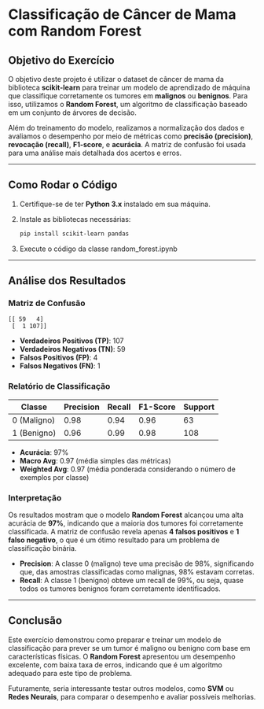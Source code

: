 
# Classificação de Câncer de Mama com Random Forest

## Objetivo do Exercício
O objetivo deste projeto é utilizar o dataset de câncer de mama da biblioteca **scikit-learn** para treinar um modelo de aprendizado de máquina que classifique corretamente os tumores em **malignos** ou **benignos**. Para isso, utilizamos o **Random Forest**, um algoritmo de classificação baseado em um conjunto de árvores de decisão.

Além do treinamento do modelo, realizamos a normalização dos dados e avaliamos o desempenho por meio de métricas como **precisão (precision)**, **revocação (recall)**, **F1-score**, e **acurácia**. A matriz de confusão foi usada para uma análise mais detalhada dos acertos e erros.

---

## Como Rodar o Código

1. Certifique-se de ter **Python 3.x** instalado em sua máquina.
2. Instale as bibliotecas necessárias:
   ```bash
   pip install scikit-learn pandas
   ```

3. Execute o código da classe random_forest.ipynb

---

## Análise dos Resultados

### Matriz de Confusão
```
[[ 59   4]
 [  1 107]]
```
- **Verdadeiros Positivos (TP)**: 107
- **Verdadeiros Negativos (TN)**: 59
- **Falsos Positivos (FP)**: 4
- **Falsos Negativos (FN)**: 1

### Relatório de Classificação
| Classe | Precision | Recall | F1-Score | Support |
|--------|-----------|--------|----------|---------|
| 0 (Maligno) | 0.98 | 0.94 | 0.96 | 63 |
| 1 (Benigno) | 0.96 | 0.99 | 0.98 | 108 |

- **Acurácia**: 97%
- **Macro Avg**: 0.97 (média simples das métricas)
- **Weighted Avg**: 0.97 (média ponderada considerando o número de exemplos por classe)

### Interpretação
Os resultados mostram que o modelo **Random Forest** alcançou uma alta acurácia de **97%**, indicando que a maioria dos tumores foi corretamente classificada. A matriz de confusão revela apenas **4 falsos positivos** e **1 falso negativo**, o que é um ótimo resultado para um problema de classificação binária.

- **Precision**: A classe 0 (maligno) teve uma precisão de 98%, significando que, das amostras classificadas como malignas, 98% estavam corretas.
- **Recall**: A classe 1 (benigno) obteve um recall de 99%, ou seja, quase todos os tumores benignos foram corretamente identificados.

---

## Conclusão
Este exercício demonstrou como preparar e treinar um modelo de classificação para prever se um tumor é maligno ou benigno com base em características físicas. O **Random Forest** apresentou um desempenho excelente, com baixa taxa de erros, indicando que é um algoritmo adequado para este tipo de problema.

Futuramente, seria interessante testar outros modelos, como **SVM** ou **Redes Neurais**, para comparar o desempenho e avaliar possíveis melhorias.

